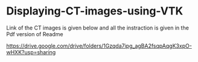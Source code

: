 # Displaying-CT-images-using-VTK

Link of the CT images is given below and all the instraction is given in the Pdf version of Readme

https://drive.google.com/drive/folders/1Gzqda7ipg_agBA2fsqpAqgK3xpO-wHXK?usp=sharing
